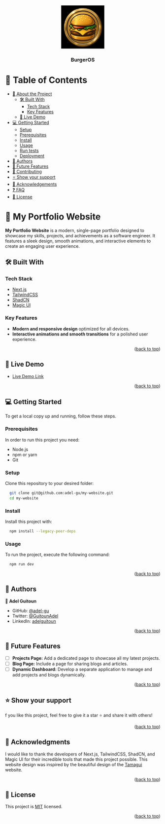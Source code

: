 <a name="readme-top"></a>

<div align="center">

  <img src="./public/android-chrome-192x192.png" alt="logo" width="140"  height="auto" />
  <br/>

  <h3><b>BurgerOS</b></h3>

</div>

<!-- TABLE OF CONTENTS -->

# 📗 Table of Contents

- [📖 About the Project](#about-project)
  - [🛠 Built With](#built-with)
    - [Tech Stack](#tech-stack)
    - [Key Features](#key-features)
  - [🚀 Live Demo](#live-demo)
- [💻 Getting Started](#getting-started)
  - [Setup](#setup)
  - [Prerequisites](#prerequisites)
  - [Install](#install)
  - [Usage](#usage)
  - [Run tests](#run-tests)
  - [Deployment](#triangular_flag_on_post-deployment)
- [👥 Authors](#authors)
- [🔭 Future Features](#future-features)
- [🤝 Contributing](#contributing)
- [⭐️ Show your support](#support)
- [🙏 Acknowledgements](#acknowledgements)
- [❓ FAQ](#faq)
- [📝 License](#license)

<!-- PROJECT DESCRIPTION -->

<!-- PROJECT DESCRIPTION -->

# 📖 My Portfolio Website <a name="about-project"></a>

**My Portfolio Website** is a modern, single-page portfolio designed to showcase my skills, projects, and achievements as a software engineer. It features a sleek design, smooth animations, and interactive elements to create an engaging user experience.

## 🛠 Built With <a name="built-with"></a>

### Tech Stack <a name="tech-stack"></a>

<ul>
  <li><a href="https://reactjs.org/">Next.js</a></li>
  <li><a href="https://tailwindcss.com/">TailwindCSS</a></li>
  <li><a href="https://shadcn.dev/">ShadCN</a></li>
  <li><a href="https://magic-ui.vercel.app/">Magic UI</a></li>
</ul>

<!-- Features -->

### Key Features <a name="key-features"></a>

- **Modern and responsive design** optimized for all devices.
- **Interactive animations and smooth transitions** for a polished user experience.

<p align="right">(<a href="#readme-top">back to top</a>)</p>

<!-- LIVE DEMO -->

## 🚀 Live Demo <a name="live-demo"></a>

- [Live Demo Link](https://www.adelguitoun.com)

<p align="right">(<a href="#readme-top">back to top</a>)</p>

<!-- GETTING STARTED -->

## 💻 Getting Started <a name="getting-started"></a>

To get a local copy up and running, follow these steps.

### Prerequisites

In order to run this project you need:

- Node.js
- npm or yarn
- Git

### Setup

Clone this repository to your desired folder:

```sh
  git clone git@github.com:adel-gu/my-website.git
  cd my-website
```

### Install

Install this project with:

```sh
  npm install --legacy-peer-deps
```

### Usage

To run the project, execute the following command:

```sh
  npm run dev
```

<p align="right">(<a href="#readme-top">back to top</a>)</p>

<!-- AUTHORS -->

## 👥 Authors <a name="authors"></a>

👤 **Adel Guitoun**

- GitHub: [@adel-gu](https://github.com/adel-gu)
- Twitter: [@GuitounAdel](https://x.com/GuitounAdel)
- LinkedIn: [adelguitoun](https://www.linkedin.com/in/adelguitoun/)

<p align="right">(<a href="#readme-top">back to top</a>)</p>

<!-- FUTURE FEATURES -->

## 🔭 Future Features <a name="future-features"></a>

- [ ] **Projects Page:** Add a dedicated page to showcase all my latest projects.
- [ ] **Blog Page:** Include a page for sharing blogs and articles.
- [ ] **Dynamic Dashboard:** Develop a separate application to manage and add projects and blogs dynamically.

<p align="right">(<a href="#readme-top">back to top</a>)</p>

<!-- SUPPORT -->

## ⭐️ Show your support <a name="support"></a>

f you like this project, feel free to give it a star ⭐️ and share it with others!

<p align="right">(<a href="#readme-top">back to top</a>)</p>

<!-- ACKNOWLEDGEMENTS -->

## 🙏 Acknowledgments <a name="acknowledgements"></a>

I would like to thank the developers of Next.js, TailwindCSS, ShadCN, and Magic UI for their incredible tools that made this project possible.
This website design was inspired by the beautiful design of the [Tamagui](https://tamagui.dev/) website.

<p align="right">(<a href="#readme-top">back to top</a>)</p>

<!-- LICENSE -->

## 📝 License <a name="license"></a>

This project is [MIT](./LICENSE) licensed.

<p align="right">(<a href="#readme-top">back to top</a>)</p>

